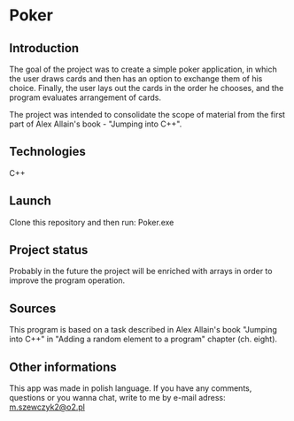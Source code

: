 # Poker
## Introduction
The goal of the project was to create a simple poker application, in which the user draws cards and then has an option to exchange them of his choice. Finally, the user lays out the cards in the order he chooses, and the program evaluates arrangement of cards.

The project was intended to consolidate the scope of material from the first part of Alex Allain's book - "Jumping into C++".

## Technologies
C++

## Launch
Clone this repository and then run: Poker.exe

## Project status
Probably in the future the project will be enriched with arrays in order to improve the program operation.

## Sources
This program is based on a task described in Alex Allain's book "Jumping into C++" in "Adding a random element to a program" chapter (ch. eight).

## Other informations
This app was made in polish language.
If you have any comments, questions or you wanna chat, write to me by e-mail adress: m.szewczyk2@o2.pl
